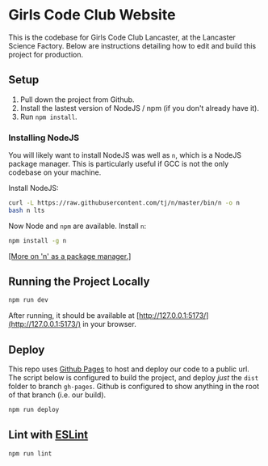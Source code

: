 # Girls Code Club Website

This is the codebase for Girls Code Club Lancaster, at the Lancaster Science Factory. Below are instructions detailing how to edit and build this project for production.

## Setup

1. Pull down the project from Github.
2. Install the lastest version of NodeJS / npm (if you don't already have it).
3. Run `npm install`.

### Installing NodeJS
You will likely want to install NodeJS was well as `n`, which is a NodeJS package manager. This is particularly useful if GCC is not the only codebase on your machine.

Install NodeJS:
```bash
curl -L https://raw.githubusercontent.com/tj/n/master/bin/n -o n
bash n lts
```

Now Node and `npm` are available. Install `n`:
```bash
npm install -g n
```

[[More on 'n' as a package manager.]](https://www.npmjs.com/package/n)

## Running the Project Locally

```sh
npm run dev
```

After running, it should be available at [http://127.0.0.1:5173/](http://127.0.0.1:5173/) in your browser.

## Deploy
This repo uses [Github Pages](https://docs.github.com/en/pages/getting-started-with-github-pages/configuring-a-publishing-source-for-your-github-pages-site) to host and deploy our code to a public url. The script below is configured to build the project, and deploy _just_ the `dist` folder to branch `gh-pages`. Github is configured to show anything in the root of that branch (i.e. our build).

```sh
npm run deploy
```

## Lint with [ESLint](https://eslint.org/)

```sh
npm run lint
```
